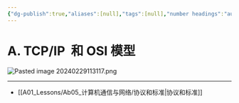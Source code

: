 ```yaml
---
{"dg-publish":true,"aliases":[null],"tags":[null],"number headings":"auto, first-level 1, max 6, A.1.","Created-Date":"2024-02-29 11:30:16","Modified-Date":"2024-04-18 11:53:20","permalink":"/A01_Lessons/Ab05_计算机通信与网络/TCP-IP 协议簇/","dgPassFrontmatter":true}
---
```





# A. TCP/IP  和 OSI 模型


![Pasted image 20240229113117.png](/img/user/Z02_ObFiles/Attachments/Pasted%20image%2020240229113117.png)



---

- [[A01_Lessons/Ab05_计算机通信与网络/协议和标准\|协议和标准]]